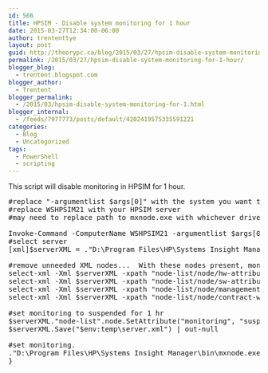 ```yaml
---
id: 566
title: HPSIM - Disable system monitoring for 1 hour
date: 2015-03-27T12:34:00-06:00
author: trententtye
layout: post
guid: http://theorypc.ca/blog/2015/03/27/hpsim-disable-system-monitoring-for-1-hour/
permalink: /2015/03/27/hpsim-disable-system-monitoring-for-1-hour/
blogger_blog:
  - trentent.blogspot.com
blogger_author:
  - Trentent
blogger_permalink:
  - /2015/03/hpsim-disable-system-monitoring-for-1.html
blogger_internal:
  - /feeds/7977773/posts/default/4202419575335591221
categories:
  - Blog
  - Uncategorized
tags:
  - PowerShell
  - scripting
---
```

This script will disable monitoring in HPSIM for 1 hour.

<pre class="lang:ps decode:true ">#replace "-argumentlist $args[0]" with the system you want to disable monitoring
#replace WSHPSIM21 with your HPSIM server
#may need to replace path to mxnode.exe with whichever drive it's installed on for your system
 
Invoke-Command -ComputerName WSHPSIM21 -argumentlist $args[0] -ScriptBlock {
#select server
[xml]$serverXML = ."D:\Program Files\HP\Systems Insight Manager\bin\mxnode.exe" -lf $args[0]
 
#remove unneeded XML nodes...  With these nodes present, monitoring will not take effect.  They must be removed.
select-xml -Xml $serverXML -xpath "node-list/node/hw-attribute" | % {$serverXML."node-list".node.removechild($_.Node)}  | out-null
select-xml -Xml $serverXML -xpath "node-list/node/sw-attribute" | % {$serverXML."node-list".node.removechild($_.Node)}  | out-null
select-xml -Xml $serverXML -xpath "node-list/node/managementpath-list" | % {$serverXML."node-list".node.removechild($_.Node)}  | out-null
select-xml -Xml $serverXML -xpath "node-list/node/contract-warranty-data" | % {$serverXML."node-list".node.removechild($_.Node)}  | out-null
 
#set monitoring to suspended for 1 hr
$serverXML."node-list".node.SetAttribute("monitoring", "suspend.1h") | out-null
$serverXML.Save("$env:temp\server.xml") | out-null
 
#set monitoring.
."D:\Program Files\HP\Systems Insight Manager\bin\mxnode.exe" -m -f "$env:temp\server.xml" -w -v
}</pre>

&nbsp;

<!-- AddThis Advanced Settings generic via filter on the_content -->

<!-- AddThis Share Buttons generic via filter on the_content -->